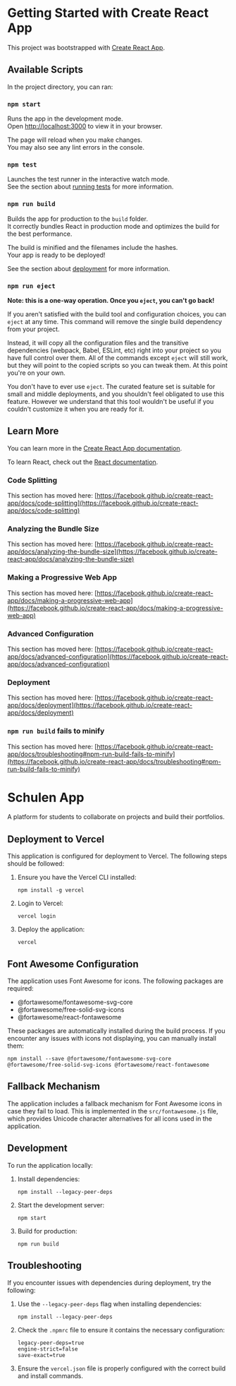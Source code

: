 # Getting Started with Create React App

This project was bootstrapped with [Create React App](https://github.com/facebook/create-react-app).

## Available Scripts

In the project directory, you can ran:

### `npm start`

Runs the app in the development mode.\
Open [http://localhost:3000](http://localhost:3000) to view it in your browser.

The page will reload when you make changes.\
You may also see any lint errors in the console.

### `npm test`

Launches the test runner in the interactive watch mode.\
See the section about [running tests](https://facebook.github.io/create-react-app/docs/running-tests) for more information.

### `npm run build`

Builds the app for production to the `build` folder.\
It correctly bundles React in production mode and optimizes the build for the best performance.

The build is minified and the filenames include the hashes.\
Your app is ready to be deployed!

See the section about [deployment](https://facebook.github.io/create-react-app/docs/deployment) for more information.

### `npm run eject`

**Note: this is a one-way operation. Once you `eject`, you can't go back!**

If you aren't satisfied with the build tool and configuration choices, you can `eject` at any time. This command will remove the single build dependency from your project.

Instead, it will copy all the configuration files and the transitive dependencies (webpack, Babel, ESLint, etc) right into your project so you have full control over them. All of the commands except `eject` will still work, but they will point to the copied scripts so you can tweak them. At this point you're on your own.

You don't have to ever use `eject`. The curated feature set is suitable for small and middle deployments, and you shouldn't feel obligated to use this feature. However we understand that this tool wouldn't be useful if you couldn't customize it when you are ready for it.

## Learn More

You can learn more in the [Create React App documentation](https://facebook.github.io/create-react-app/docs/getting-started).

To learn React, check out the [React documentation](https://reactjs.org/).

### Code Splitting

This section has moved here: [https://facebook.github.io/create-react-app/docs/code-splitting](https://facebook.github.io/create-react-app/docs/code-splitting)

### Analyzing the Bundle Size

This section has moved here: [https://facebook.github.io/create-react-app/docs/analyzing-the-bundle-size](https://facebook.github.io/create-react-app/docs/analyzing-the-bundle-size)

### Making a Progressive Web App

This section has moved here: [https://facebook.github.io/create-react-app/docs/making-a-progressive-web-app](https://facebook.github.io/create-react-app/docs/making-a-progressive-web-app)

### Advanced Configuration

This section has moved here: [https://facebook.github.io/create-react-app/docs/advanced-configuration](https://facebook.github.io/create-react-app/docs/advanced-configuration)

### Deployment

This section has moved here: [https://facebook.github.io/create-react-app/docs/deployment](https://facebook.github.io/create-react-app/docs/deployment)

### `npm run build` fails to minify

This section has moved here: [https://facebook.github.io/create-react-app/docs/troubleshooting#npm-run-build-fails-to-minify](https://facebook.github.io/create-react-app/docs/troubleshooting#npm-run-build-fails-to-minify)

# Schulen App

A platform for students to collaborate on projects and build their portfolios.

## Deployment to Vercel

This application is configured for deployment to Vercel. The following steps should be followed:

1. Ensure you have the Vercel CLI installed:
   ```
   npm install -g vercel
   ```

2. Login to Vercel:
   ```
   vercel login
   ```

3. Deploy the application:
   ```
   vercel
   ```

## Font Awesome Configuration

The application uses Font Awesome for icons. The following packages are required:
- @fortawesome/fontawesome-svg-core
- @fortawesome/free-solid-svg-icons
- @fortawesome/react-fontawesome

These packages are automatically installed during the build process. If you encounter any issues with icons not displaying, you can manually install them:

```
npm install --save @fortawesome/fontawesome-svg-core @fortawesome/free-solid-svg-icons @fortawesome/react-fontawesome
```

## Fallback Mechanism

The application includes a fallback mechanism for Font Awesome icons in case they fail to load. This is implemented in the `src/fontawesome.js` file, which provides Unicode character alternatives for all icons used in the application.

## Development

To run the application locally:

1. Install dependencies:
   ```
   npm install --legacy-peer-deps
   ```

2. Start the development server:
   ```
   npm start
   ```

3. Build for production:
   ```
   npm run build
   ```

## Troubleshooting

If you encounter issues with dependencies during deployment, try the following:

1. Use the `--legacy-peer-deps` flag when installing dependencies:
   ```
   npm install --legacy-peer-deps
   ```

2. Check the `.npmrc` file to ensure it contains the necessary configuration:
   ```
   legacy-peer-deps=true
   engine-strict=false
   save-exact=true
   ```

3. Ensure the `vercel.json` file is properly configured with the correct build and install commands.
